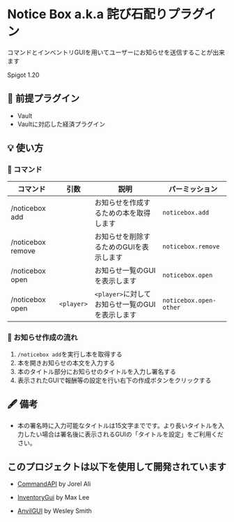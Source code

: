 # Notice Box a.k.a 詫び石配りプラグイン

コマンドとインベントリGUIを用いてユーザーにお知らせを送信することが出来ます

Spigot 1.20

## 🐄 前提プラグイン

- Vault
- Vaultに対応した経済プラグイン

## 💡 使い方

### 💬 コマンド

| コマンド | 引数 | 説明 | パーミッション |
| --- | --- | --- | --- |
| /noticebox add |  | お知らせを作成するための本を取得します | `noticebox.add` |
| /noticebox remove |  | お知らせを削除するためのGUIを表示します | `noticebox.remove` |
| /noticebox open |  | お知らせ一覧のGUIを表示します | `noticebox.open` |
| /noticebox open | `<player>` | `<player>`に対してお知らせ一覧のGUIを表示します | `noticebox.open-other` |

### 👦 お知らせ作成の流れ

1. `/noticebox add`を実行し本を取得する
2. 本を開きお知らせの本文を入力する
3. 本のタイトル部分にお知らせのタイトルを入力し署名する
4. 表示されたGUIで報酬等の設定を行い右下の作成ボタンをクリックする

## 🖋 備考

- 本の署名時に入力可能なタイトルは15文字までです。より長いタイトルを入力したい場合は署名後に表示されるGUIの「タイトルを設定」をご利用ください。

## このプロジェクトは以下を使用して開発されています

- [CommandAPI](https://github.com/JorelAli/CommandAPI) by Jorel Ali

- [InventoryGui](https://github.com/Phoenix616/InventoryGui) by Max Lee

- [AnvilGUI](https://github.com/WesJD/AnvilGUI) by Wesley Smith
